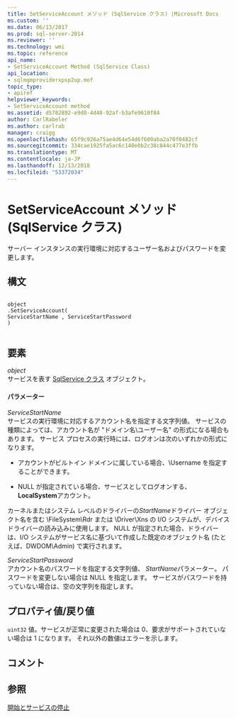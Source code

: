 ```yaml
---
title: SetServiceAccount メソッド (SqlService クラス) |Microsoft Docs
ms.custom: ''
ms.date: 06/13/2017
ms.prod: sql-server-2014
ms.reviewer: ''
ms.technology: wmi
ms.topic: reference
api_name:
- SetServiceAccount Method (SqlService Class)
api_location:
- sqlmgmproviderxpsp2up.mof
topic_type:
- apiref
helpviewer_keywords:
- SetServiceAccount method
ms.assetid: d5782892-e9d8-4d48-92af-b3afe9610f84
author: CarlRabeler
ms.author: carlrab
manager: craigg
ms.openlocfilehash: 65f9c926a75ae4d64e54d6f600aba2a70f0482cf
ms.sourcegitcommit: 334cae1925fa5ac6c140e0b2c38c844c477e3ffb
ms.translationtype: MT
ms.contentlocale: ja-JP
ms.lasthandoff: 12/13/2018
ms.locfileid: "53372034"
---
```

# <a name="setserviceaccount-method-sqlservice-class"></a>SetServiceAccount メソッド (SqlService クラス)
  サーバー インスタンスの実行環境に対応するユーザー名およびパスワードを変更します。  
  
## <a name="syntax"></a>構文  
  
```  
  
object  
.SetServiceAccount(  
ServiceStartName , ServiceStartPassword  
)  
  
```  
  
## <a name="parts"></a>要素  
 *object*  
 サービスを表す [SqlService クラス](sqlservice-class.md) オブジェクト。  
  
#### <a name="parameters"></a>パラメーター  
 *ServiceStartName*  
 サービスの実行環境に対応するアカウント名を指定する文字列値。 サービスの種類によっては、アカウント名が "ドメイン名\ユーザー名" の形式になる場合もあります。 サービス プロセスの実行時には、ログオンは次のいずれかの形式になります。  
  
-   アカウントがビルトイン ドメインに属している場合、\Username を指定することができます。  
  
-   NULL が指定されている場合、サービスとしてログオンする、 **LocalSystem**アカウント。  
  
 カーネルまたはシステム レベルのドライバーの*StartName*ドライバー オブジェクト名を含む \FileSystem\Rdr または \Driver\Xns の I/O システムが、デバイス ドライバーの読み込みに使用します。 NULL が指定された場合、ドライバーは、I/O システムがサービス名に基づいて作成した既定のオブジェクト名 (たとえば、DWDOM\Admin) で実行されます。  
  
 *ServiceStartPassword*  
 アカウント名のパスワードを指定する文字列値、 *StartName*パラメーター。 パスワードを変更しない場合は NULL を指定します。 サービスがパスワードを持っていない場合は、空の文字列を指定します。  
  
## <a name="property-valuereturn-value"></a>プロパティ値/戻り値  
 `uint32` 値。サービスが正常に変更された場合は 0、要求がサポートされていない場合は 1 になります。 それ以外の数値はエラーを示します。  
  
## <a name="remarks"></a>コメント  
  
## <a name="see-also"></a>参照  
 [開始とサービスの停止](https://technet.microsoft.com/library/ms174886\(v=sql.105\).aspx)  
  
  
